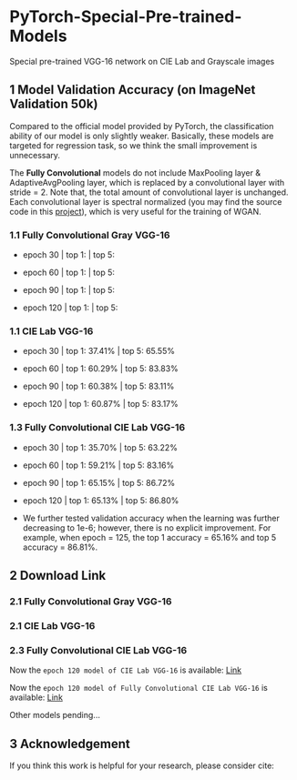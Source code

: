 # PyTorch-Special-Pre-trained-Models

Special pre-trained VGG-16 network on CIE Lab and Grayscale images

## 1 Model Validation Accuracy (on ImageNet Validation 50k)

Compared to the official model provided by PyTorch, the classification ability of our model is only slightly weaker. Basically, these models are targeted for regression task, so we think the small improvement is unnecessary.

The **Fully Convolutional** models do not include MaxPooling layer & AdaptiveAvgPooling layer, which is replaced by a convolutional layer with stride = 2. Note that, the total amount of convolutional layer is unchanged. Each convolutional layer is spectral normalized (you may find the source code in this [project](https://github.com/zhaoyuzhi/PyTorch-Useful-Codes)), which is very useful for the training of WGAN.

### 1.1  Fully Convolutional Gray VGG-16

- epoch 30 | top 1:  | top 5: 

- epoch 60 | top 1:  | top 5: 

- epoch 90 | top 1:  | top 5: 

- epoch 120 | top 1:  | top 5: 

### 1.1  CIE Lab VGG-16

- epoch 30 | top 1: 37.41% | top 5: 65.55%

- epoch 60 | top 1: 60.29% | top 5: 83.83%

- epoch 90 | top 1: 60.38% | top 5: 83.11%

- epoch 120 | top 1: 60.87% | top 5: 83.17%

### 1.3  Fully Convolutional CIE Lab VGG-16

- epoch 30 | top 1: 35.70% | top 5: 63.22%

- epoch 60 | top 1: 59.21% | top 5: 83.16%

- epoch 90 | top 1: 65.15% | top 5: 86.72%

- epoch 120 | top 1: 65.13% | top 5: 86.80%

- We further tested validation accuracy when the learning was further decreasing to 1e-6; however, there is no explicit improvement. For example, when epoch = 125, the top 1 accuracy = 65.16% and top 5 accuracy = 86.81%.

## 2 Download Link

### 2.1  Fully Convolutional Gray VGG-16

### 2.1  CIE Lab VGG-16

### 2.3  Fully Convolutional CIE Lab VGG-16

Now the `epoch 120 model of CIE Lab VGG-16` is available: [Link](https://portland-my.sharepoint.com/:u:/g/personal/yzzhao2-c_ad_cityu_edu_hk/EXlHehh_tj1Jsg4RIMMXlw0BE4BG5kjR9hx4-uiCj6tAVg?e=7UveYh)

Now the `epoch 120 model of Fully Convolutional CIE Lab VGG-16` is available: [Link](https://portland-my.sharepoint.com/:u:/g/personal/yzzhao2-c_ad_cityu_edu_hk/EfzwFPcpxJJLupdH6lesDowBxkPEWyyw1PEsLI6DEDbJew?e=8ITWBT)

Other models pending...

## 3 Acknowledgement

If you think this work is helpful for your research, please consider cite:

